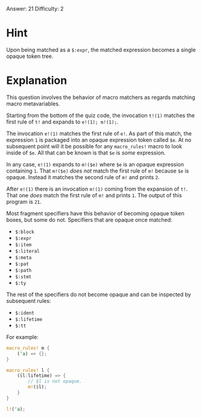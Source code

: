 Answer: 21
Difficulty: 2

# Hint

Upon being matched as a `$:expr`, the matched expression becomes a single opaque
token tree.

# Explanation

This question involves the behavior of macro matchers as regards matching macro
metavariables.

Starting from the bottom of the quiz code, the invocation `t!(1)` matches the
first rule of `t!` and expands to `e!(1); m!(1);`.

The invocation `e!(1)` matches the first rule of `e!`. As part of this match,
the expression `1` is packaged into an opaque expression token called `$e`. At
no subsequent point will it be possible for any `macro_rules!` macro to look
inside of `$e`. All that can be known is that `$e` is *some* expression.

In any case, `e!(1)` expands to `m!($e)` where `$e` is an opaque expression
containing `1`. That `m!($e)` *does not* match the first rule of `m!` because
`$e` is opaque. Instead it matches the second rule of `m!` and prints `2`.

After `e!(1)` there is an invocation `m!(1)` coming from the expansion of `t!`.
That one *does* match the first rule of `m!` and prints `1`. The output of this
program is `21`.

Most fragment specifiers have this behavior of becoming opaque token boxes, but
some do not. Specifiers that are opaque once matched:

- `$:block`
- `$:expr`
- `$:item`
- `$:literal`
- `$:meta`
- `$:pat`
- `$:path`
- `$:stmt`
- `$:ty`

The rest of the specifiers do not become opaque and can be inspected by
subsequent rules:

- `$:ident`
- `$:lifetime`
- `$:tt`

For example:

```rust
macro_rules! m {
    ('a) => {};
}

macro_rules! l {
    ($l:lifetime) => {
        // $l is not opaque.
        m!($l);
    }
}

l!('a);
```
